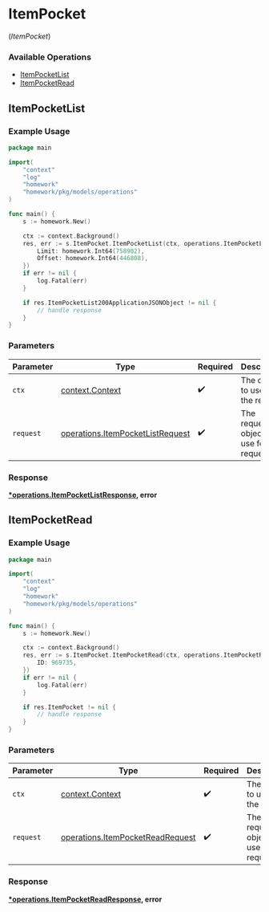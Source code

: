 # ItemPocket
(*ItemPocket*)

### Available Operations

* [ItemPocketList](#itempocketlist)
* [ItemPocketRead](#itempocketread)

## ItemPocketList

### Example Usage

```go
package main

import(
	"context"
	"log"
	"homework"
	"homework/pkg/models/operations"
)

func main() {
    s := homework.New()

    ctx := context.Background()
    res, err := s.ItemPocket.ItemPocketList(ctx, operations.ItemPocketListRequest{
        Limit: homework.Int64(758902),
        Offset: homework.Int64(446808),
    })
    if err != nil {
        log.Fatal(err)
    }

    if res.ItemPocketList200ApplicationJSONObject != nil {
        // handle response
    }
}
```

### Parameters

| Parameter                                                                            | Type                                                                                 | Required                                                                             | Description                                                                          |
| ------------------------------------------------------------------------------------ | ------------------------------------------------------------------------------------ | ------------------------------------------------------------------------------------ | ------------------------------------------------------------------------------------ |
| `ctx`                                                                                | [context.Context](https://pkg.go.dev/context#Context)                                | :heavy_check_mark:                                                                   | The context to use for the request.                                                  |
| `request`                                                                            | [operations.ItemPocketListRequest](../../models/operations/itempocketlistrequest.md) | :heavy_check_mark:                                                                   | The request object to use for the request.                                           |


### Response

**[*operations.ItemPocketListResponse](../../models/operations/itempocketlistresponse.md), error**


## ItemPocketRead

### Example Usage

```go
package main

import(
	"context"
	"log"
	"homework"
	"homework/pkg/models/operations"
)

func main() {
    s := homework.New()

    ctx := context.Background()
    res, err := s.ItemPocket.ItemPocketRead(ctx, operations.ItemPocketReadRequest{
        ID: 969735,
    })
    if err != nil {
        log.Fatal(err)
    }

    if res.ItemPocket != nil {
        // handle response
    }
}
```

### Parameters

| Parameter                                                                            | Type                                                                                 | Required                                                                             | Description                                                                          |
| ------------------------------------------------------------------------------------ | ------------------------------------------------------------------------------------ | ------------------------------------------------------------------------------------ | ------------------------------------------------------------------------------------ |
| `ctx`                                                                                | [context.Context](https://pkg.go.dev/context#Context)                                | :heavy_check_mark:                                                                   | The context to use for the request.                                                  |
| `request`                                                                            | [operations.ItemPocketReadRequest](../../models/operations/itempocketreadrequest.md) | :heavy_check_mark:                                                                   | The request object to use for the request.                                           |


### Response

**[*operations.ItemPocketReadResponse](../../models/operations/itempocketreadresponse.md), error**

